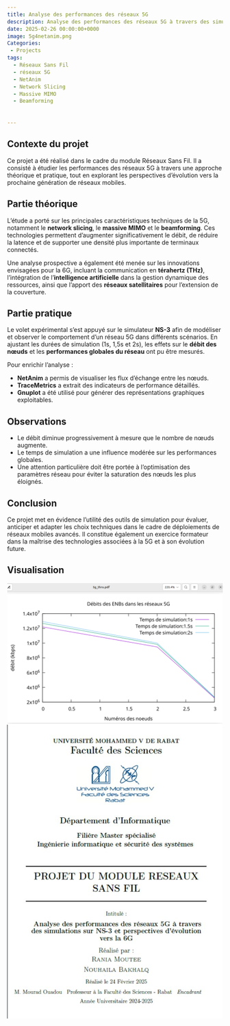 ```yaml
---
title: Analyse des performances des réseaux 5G 
description: Analyse des performances des réseaux 5G à travers des simulations sur NS-3 et perspectives d’évolution vers la 6G
date: 2025-02-26 00:00:00+0000
image: 5g4netanim.png 
Categories: 
 - Projects
tags: 
  - Réseaux Sans Fil
  - réseaux 5G
  - NetAnim
  - Network Slicing
  - Massive MIMO
  - Beamforming

           
---
```


## Contexte du projet

Ce projet a été réalisé dans le cadre du module Réseaux Sans Fil. Il a consisté à étudier les performances des réseaux 5G à travers une approche théorique et pratique, tout en explorant les perspectives d’évolution vers la prochaine génération de réseaux mobiles.

## Partie théorique

L’étude a porté sur les principales caractéristiques techniques de la 5G, notamment le **network slicing**, le **massive MIMO** et le **beamforming**. Ces technologies permettent d’augmenter significativement le débit, de réduire la latence et de supporter une densité plus importante de terminaux connectés.

Une analyse prospective a également été menée sur les innovations envisagées pour la 6G, incluant la communication en **térahertz (THz)**, l’intégration de l’**intelligence artificielle** dans la gestion dynamique des ressources, ainsi que l’apport des **réseaux satellitaires** pour l’extension de la couverture.

## Partie pratique

Le volet expérimental s’est appuyé sur le simulateur **NS-3** afin de modéliser et observer le comportement d’un réseau 5G dans différents scénarios. En ajustant les durées de simulation (1s, 1,5s et 2s), les effets sur le **débit des nœuds** et les **performances globales du réseau** ont pu être mesurés.

Pour enrichir l’analyse :
- **NetAnim** a permis de visualiser les flux d’échange entre les nœuds.
- **TraceMetrics** a extrait des indicateurs de performance détaillés.
- **Gnuplot** a été utilisé pour générer des représentations graphiques exploitables.

## Observations

- Le débit diminue progressivement à mesure que le nombre de nœuds augmente.
- Le temps de simulation a une influence modérée sur les performances globales.
- Une attention particulière doit être portée à l’optimisation des paramètres réseau pour éviter la saturation des nœuds les plus éloignés.

## Conclusion

Ce projet met en évidence l’utilité des outils de simulation pour évaluer, anticiper et adapter les choix techniques dans le cadre de déploiements de réseaux mobiles avancés. Il constitue également un exercice formateur dans la maîtrise des technologies associées à la 5G et à son évolution future.

## Visualisation

![Image 1](Graphique.png) ![Image 2](projetres.png)

